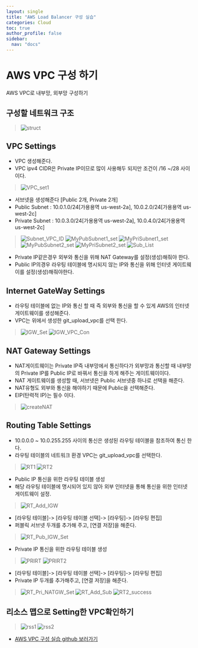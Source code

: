 ```yaml
---
layout: single
title: "AWS Load Balancer 구성 실습"
categories: Cloud
toc: true
author_profile: false
sidebar:
  nav: "docs"
---
```


# AWS VPC 구성 하기
AWS VPC로 내부망, 외부망 구성하기

## 구성할 네트워크 구조
> ![struct](https://github.com/hanmin0512/aws_Guid/assets/37041208/7af7a497-a0f8-4a4d-9d3c-65eec88068c6)


## VPC Settings
- VPC 생성해준다.
- VPC ipv4 CIDR은 Private IP이므로 많이 사용해두 되지만 조건이 /16 ~/28 사이이다.
> ![VPC_set1](https://github.com/hanmin0512/aws_Guid/assets/37041208/e8497565-ee41-4d63-b9c4-f349136261af)


- 서브넷을 생성해준다 [Public 2개, Private 2개]
- Public Subnet : 10.0.1.0/24[가용용역 us-west-2a], 10.0.2.0/24[가용용역 us-west-2c]
- Private Subnet : 10.0.3.0/24[가용용역 us-west-2a], 10.0.4.0/24[가용용역 us-west-2c]
> ![Subnet_VPC_ID](https://github.com/hanmin0512/aws_Guid/assets/37041208/9d2294c0-8496-4634-963a-0174edeea7ac)
> ![MyPubSubnet1_set](https://github.com/hanmin0512/aws_Guid/assets/37041208/4ec5ed55-b55d-4ace-9ed5-713c60fae9f2)
> ![MyPriSubnet1_set](https://github.com/hanmin0512/aws_Guid/assets/37041208/28e4bdf4-66cf-4e5f-9ed2-2c785170b17d)
> ![MyPubSubnet2_set](https://github.com/hanmin0512/aws_Guid/assets/37041208/5a540985-2e33-4ed5-b2f7-4d279c845702)
> ![MyPriSubnet2_set](https://github.com/hanmin0512/aws_Guid/assets/37041208/08c1b42c-2e1c-433f-abd4-c3fad12fb9d9)
> ![Sub_List](https://github.com/hanmin0512/aws_Guid/assets/37041208/bcc0a9f5-a4e1-4eb8-825e-64b6ab43dedd)
- Private IP같은경우 외부와 통신을 위해 NAT Gateway를 설정(생성)해줘야 한다.
- Public IP의경우 라우팅 테이블에 명시되지 않는 IP와 통신을 위해 인터넷 게이트웨이를 설정(생성)해줘야한다.

## Internet GateWay Settings
- 라우팅 테이블에 없는 IP와 통신 할 때 즉 외부와 통신을 할 수 있게 AWS의 인터넷게이트웨이를 생성해준다.
- VPC는 위에서 생성한 git_upload_vpc를 선택 한다.
> ![IGW_Set](https://github.com/hanmin0512/aws_Guid/assets/37041208/3de8ec57-a79f-411e-bed7-2ef680c55c2f)
> ![IGW_VPC_Con](https://github.com/hanmin0512/aws_Guid/assets/37041208/59413d1d-50ea-4a37-bb9e-682b96d8ddc7)

## NAT Gateway Settings
- NAT게이트웨이는 Private IP즉 내부망에서 통신하다가 외부망과 통신할 때 내부망의 Private IP를 Public IP로 바꿔서 통신을 하게 해주는 게이트웨이이다.
- NAT 게이트웨이를 생성할 때, 서브넷은 Public 서브넷중 하나로 선택을 해준다.
- NAT유형도 외부와 통신을 해야하기 때문에 Public을 선택해준다.
- EIP(탄력적 IP)는 필수 이다.
> ![createNAT](https://github.com/hanmin0512/aws_Guid/assets/37041208/95ec5f46-2dc3-47f6-b62c-052f086e72b3)

## Routing Table Settings
- 10.0.0.0 ~ 10.0.255.255 사이의 통신은 생성된 라우팅 테이블을 참조하여 통신 한다.
- 라우팅 테이블의 네트워크 환경 VPC는 git_upload_vpc를 선택한다.
> ![RT1](https://github.com/hanmin0512/aws_Guid/assets/37041208/8610ac6b-a11e-4649-8876-50f3810792c1)
> ![RT2](https://github.com/hanmin0512/aws_Guid/assets/37041208/e32a9d57-3b2e-4221-b024-a3d33c799a4a)

- Public IP 통신을 위한 라우팅 테이블 생성
- 해당 라우팅 테이블에 명시되어 있지 않아 외부 인터넷을 통해 통신을 위한 인터넷 게이트웨이 설정.
> ![RT_Add_IGW](https://github.com/hanmin0512/aws_Guid/assets/37041208/17bc417d-5cc5-4d29-9df8-de91946aa5e6)
- [라우팅 테이블]-> [라우팅 테이블 선택]-> [라우팅]-> [라우팅 편집]
- 퍼블릭 서브넷 두개를 추가해 주고, [연결 저장]을 해준다.
> ![RT_Pub_IGW_Set](https://github.com/hanmin0512/aws_Guid/assets/37041208/3816fd15-a6a2-46c1-ab81-8e8d5af5917b)

- Private IP 통신을 위한 라우팅 테이블 생성
> ![PRIRT](https://github.com/hanmin0512/aws_Guid/assets/37041208/11832d0d-ffcd-4102-91d8-92573fd25d73)
> ![PRIRT2](https://github.com/hanmin0512/aws_Guid/assets/37041208/edc7eede-dc49-4e57-9442-484691506240)

- [라우팅 테이블]-> [라우팅 테이블 선택]-> [라우팅]-> [라우팅 편집]
- Private IP 두개를 추가해주고, [연결 저장]을 해준다.
> ![RT_Pri_NATGW_Set](https://github.com/hanmin0512/aws_Guid/assets/37041208/171d32b6-d681-4c49-9b5c-2a56f960da2a)
> ![RT_Add_Sub](https://github.com/hanmin0512/aws_Guid/assets/37041208/37e36ef0-ea30-4804-985b-b16531de7e8d)
> ![RT2_success](https://github.com/hanmin0512/aws_Guid/assets/37041208/a80eb113-1e01-4c77-80bf-32b8c4fed848)

## 리소스 맵으로 Setting한 VPC확인하기
> ![rss1](https://github.com/hanmin0512/aws_Guid/assets/37041208/87680c79-4bc4-44bc-83dc-31f319909e6a)
> ![rss2](https://github.com/hanmin0512/aws_Guid/assets/37041208/8b78c951-cc82-40cf-8d3e-79f6bfdef93f)

 - <a href= "https://github.com/hanmin0512/aws_VPC_Guide"> AWS VPC 구성 실습 github 보러가기</a>
